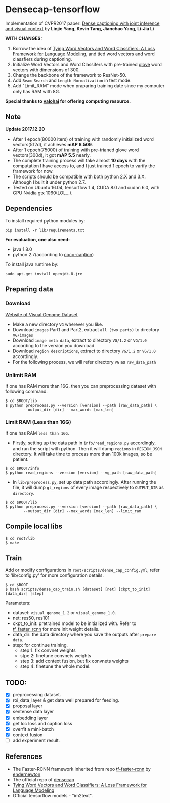 # Densecap-tensorflow

Implementation of CVPR2017 paper: [Dense captioning with joint inference and visual context](https://arxiv.org/abs/1611.06949) by **Linjie Yang, Kevin Tang, Jianchao Yang, Li-Jia Li**

**WITH CHANGES:**  
1. Borrow the idea of [Tying Word Vectors and Word Classifiers: A Loss Framework for Language Modeling](https://arxiv.org/abs/1611.01462), and tied word vectors and word classfiers during captioning.
2. Initialize Word Vectors and Word Classifers with pre-trained [glove](https://nlp.stanford.edu/projects/glove/) word vectors with dimensions of 300.
3. Change the backbone of the framework to ResNet-50.
4. Add `Beam Search` and `Length Normalization` in test mode.
5. Add "Limit_RAM" mode when praparing training date since my computer only has RAM with 8G.

**Special thanks to [valohai](https://valohai.com/) for offering computing resource.**

## Note

**Update 2017.12.20**  

* After 1 epoch(80000 iters) of training with randomly initialized word vectors(512d), it achieves **mAP 6.509**. 
* After 1 epoch(75000) of training with pre-trianed glove word vectors(300d), it got **mAP 5.5** nearly.
* The complete training process will take almost **10 days** with the computation I have access to, and I just trained 1 epoch to varify the framework for now.
* The scripts should be compatible with both python 2.X and 3.X. Although I built it under python 2.7.
* Tested on Ubuntu 16.04, tensorflow 1.4, CUDA 8.0 and cudnn 6.0, with GPU Nvidia gtx 1060(LOL...).

## Dependencies

To install required python modules by:

```commandline
pip install -r lib/requirements.txt
```

**For evaluation, one also need:**  
* java 1.8.0
* python 2.7(according to 
[coco-caption](https://github.com/tylin/coco-caption))

To install java runtime by:  
```commandline
sudo apt-get install openjdk-8-jre
```

## Preparing data

### Download

[Website of Visual Genome Dataset](http://visualgenome.org/api/v0/api_home.html)

* Make a new directory `VG` wherever you like.
* Download `images` Part1 and Part2, extract `all (two parts)` to directory `VG/images`
* Download `image meta data`, extract to directory `VG/1.2` or `VG/1.0` according to the version you download.
* Download `region descriptions`, extract to directory `VG/1.2` or `VG/1.0` accordingly.
* For the following process, we will refer directory `VG` as `raw_data_path`

### Unlimit RAM

If one has RAM more than 16G, then you can preprocessing dataset with following command.
```shell
$ cd $ROOT/lib
$ python preprocess.py --version [version] --path [raw_data_path] \
        --output_dir [dir] --max_words [max_len]
```

### Limit RAM (Less than 16G)

If one has RAM `less than 16G`.
* Firstly, setting up the data path in `info/read_regions.py` accordingly, and run the script with python. Then it will dump `regions` in `REGION_JSON` directory. It will take time to process more than 100k images, so be patient.
```shell
$ cd $ROOT/info
$ python read_regions --version [version] --vg_path [raw_data_path]
```
* In `lib/preprocess.py`, set up data path accordingly. After running the file, it will dump `gt_regions` of every image respectively to `OUTPUT_DIR` as `directory`.
```shell
$ cd $ROOT/lib
$ python preprocess.py --version [version] --path [raw_data_path] \
        --output_dir [dir] --max_words [max_len] --limit_ram
```

## Compile local libs

```shell
$ cd root/lib
$ make
```

## Train

Add or modify configurations in `root/scripts/dense_cap_config.yml`, refer to 'lib/config.py' for more configuration details.
```shell
$ cd $ROOT
$ bash scripts/dense_cap_train.sh [dataset] [net] [ckpt_to_init] [data_dir] [step]
```

Parameters:
* dataset: `visual_genome_1.2` or `visual_genome_1.0`.
* net: res50, res101
* ckpt_to_init: pretrained model to be initialized with. Refer to [tf_faster_rcnn](https://github.com/endernewton/tf-faster-rcnn) for more init weight details.
* data_dir: the data directory where you save the outputs after `prepare data`.
* step: for continue training. 
    - step 1: fix convnet weights
    - stpe 2: finetune convnets weights
    - step 3: add context fusion, but fix convnets weights
    - step 4: finetune the whole model.


## TODO:

- [x] preprocessing dataset.
- [x] roi_data_layer & get data well prepared for feeding.
- [x] proposal layer
- [x] sentense data layer
- [x] embedding layer
- [x] get loc loss and caption loss
- [x] overfit a mini-batch
- [x] context fusion
- [ ] add experiment result.

## References

* The Faster-RCNN framework inherited from repo [tf-faster-rcnn](https://github.com/endernewton/tf-faster-rcnn) by [endernewton](https://github.com/endernewton)
* The official repo of [densecap](https://github.com/linjieyangsc/densecap)
* [Tying Word Vectors and Word Classifiers: A Loss Framework for Language Modeling](https://arxiv.org/abs/1611.01462)
* Official tensorflow models - "im2text".
